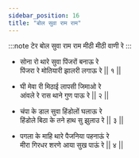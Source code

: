 ```yaml
---
sidebar_position: 16
title: "बोल सुवा राम राम"
---
```


:::note टेर
बोल सुवा राम राम मीठी मीठी वाणी रे
:::

- सोना रो थारे सुवा पिंजरों बनाऊ रे <br/>
  पिंजरा रे मोतियारी झालरी लगाऊ रे || १ ||

- घी मेवा री मिठाई लापसी जिमाओ रे <br/>
  आंवले रे रास थाने गुण पाऊ रे || २ ||

- चंपा के डाल सुवा हिंडोलों घलाऊ रे <br/>
  हिंडोले बिठा के तने हाथ सु झुलाउ रे || ३ ||

- पगला के माहि थारे पैजनिया पहनाऊं रे <br/>
  मीरा गिरधर शरणे आया सुख पाऊं रे || ४ ||
